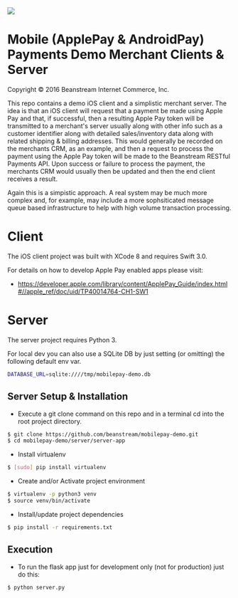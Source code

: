 <img src="http://www.beanstream.com/wp-content/uploads/2015/08/Beanstream-logo.png" />

# Mobile (ApplePay &amp; AndroidPay) Payments Demo Merchant Clients & Server

Copyright © 2016 Beanstream Internet Commerce, Inc.

This repo contains a demo iOS client and a simplistic merchant server. The idea is that an iOS client will request that a payment be made using Apple Pay and that, if successful, then a resulting Apple Pay token will be transmitted to a merchant's server usually along with other info such as a customer identifier along with detailed sales/inventory data along with related shipping & billing addresses. This would generally be recorded on the merchants CRM, as an example, and then a request to process the payment using the Apple Pay token will be made to the Beanstream RESTful Payments API. Upon success or failure to process the payment, the merchants CRM would usually then be updated and then the end client receives a result.

Again this is a simpistic approach. A real system may be much more complex and, for example, may include a more sophsiticated message queue based infrastructure to help with high volume transaction processing.

# Client

The iOS client project was built with XCode 8 and requires Swift 3.0.

For details on how to develop Apple Pay enabled apps please visit:
- https://developer.apple.com/library/content/ApplePay_Guide/index.html#//apple_ref/doc/uid/TP40014764-CH1-SW1


# Server

The server project requires Python 3.

For local dev you can also use a SQLite DB by just setting (or omitting) the following default env var.
```bash
DATABASE_URL=sqlite:////tmp/mobilepay-demo.db
```

## Server Setup & Installation

* Execute a git clone command on this repo and in a terminal cd into the root project directory.
```bash
$ git clone https://github.com/beanstream/mobilepay-demo.git
$ cd mobilepay-demo/server/server-app
```
* Install virtualenv
```bash
$ [sudo] pip install virtualenv
```
* Create and/or Activate project environment
```bash
$ virtualenv -p python3 venv
$ source venv/bin/activate
```
* Install/update project dependencies
```bash
$ pip install -r requirements.txt
```

## Execution

* To run the flask app just for development only (not for production) just do this:
```bash
$ python server.py
```
